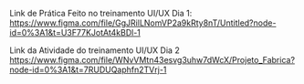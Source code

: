 Link de Prática Feito no treinamento UI/UX Dia 1:
https://www.figma.com/file/GgJRilLNomVP2a9kRty8nT/Untitled?node-id=0%3A1&t=U3F77KJotAt4kBDl-1

Link da Atividade do treinamento UI/UX Dia 2
https://www.figma.com/file/WNvVMtn43esvg3uhw7dWcX/Projeto_Fabrica?node-id=0%3A1&t=7RUDUQaphfn2TVrj-1
